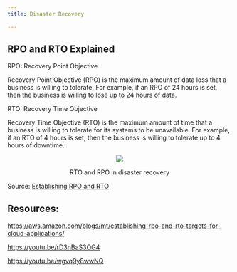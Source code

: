 ```yaml
---
title: Disaster Recovery

---
```


## RPO and RTO Explained

RPO: Recovery Point Objective

Recovery Point Objective (RPO) is the maximum amount of data loss that a business is willing to tolerate. For example, if an RPO of 24 hours is set, then the business is willing to lose up to 24 hours of data.

RTO: Recovery Time Objective

Recovery Time Objective (RTO) is the maximum amount of time that a business is willing to tolerate for its systems to be unavailable. For example, if an RTO of 4 hours is set, then the business is willing to tolerate up to 4 hours of downtime.

<div>
<div align="center"><img src="https://d2908q01vomqb2.cloudfront.net/972a67c48192728a34979d9a35164c1295401b71/2022/05/31/ClouldOps_913_1.png" /></div>
<div><p align="center">RTO and RPO in disaster recovery 
</p></div>
</div>

Source:  [Establishing RPO and RTO ](https://aws.amazon.com/blogs/mt/establishing-rpo-and-rto-targets-for-cloud-applications/)

## Resources:
https://aws.amazon.com/blogs/mt/establishing-rpo-and-rto-targets-for-cloud-applications/

https://youtu.be/rD3nBaS3OG4

https://youtu.be/wgvq9y8wwNQ
